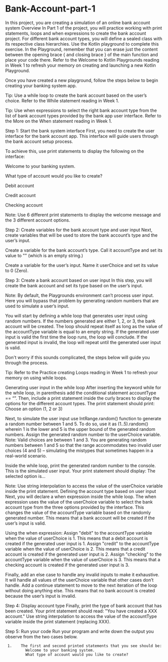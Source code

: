 # Bank-Account-part-1
In this project, you are creating a simulation of an online bank account system
Overview
In Part 1 of the project, you will practice working with print statements, loops and when expressions to create the bank account project. For different bank account types, you will define a sealed class with its respective class hierarchies. 
Use the 
Kotlin playground
 to complete this exercise. In the Playground, remember that you can erase just the content between the opening brace { and closing brace } of the main function and place your code there. Refer to the 
Welcome to Kotlin Playgrounds
 reading in Week 1 to refresh your memory on creating and launching a new Kotlin Playground.  

Once you have created a new playground, follow the steps below to begin creating your banking system app.

Tip: Use a while loop to create the bank account based on the user’s choice. Refer to the 
While statement
 reading in Week 1.

Tip: Use when expressions to select the right bank account type from the list of bank account types provided by the bank app user interface.  Refer to the 
More on the When statement
 reading in Week 1.

Step 1: Start the bank system interface
First, you need to create the user interface for the bank account app. This interface will guide users through the bank account setup process.

To achieve this, use print statements to display the following on the interface:

Welcome to your banking system. 

What type of account would you like to create?

Debit account

Credit account

Checking account

Note: Use 6 different print statements to display the welcome message and the 3 different account options. 

Step 2: Create variables for the bank account type and user input 
Next, create variables that will be used to store the bank account’s type and the user’s input.

Create a variable for the bank account’s type. Call it accountType and set its value to "" (which is an empty string.)

Create a variable for the user’s input. Name it userChoice and set its value to 0 (Zero).

Step 3: Create a bank account based on user input
In this step, you will create the bank account and set its type based on the user’s input. 

Note: By default, the Playgrounds environment can’t process user input. Here you will bypass that problem by generating random numbers that are used to simulate a user’s input.

You will start by defining a while loop that generates user input using random numbers. If the numbers generated are either 1, 2, or 3, the bank account will be created. The loop should repeat itself as long as the value of the accountType variable is equal to an empty string. If the generated user input is valid the first time the loop runs, the loop will conclude. If the generated input is invalid, the loop will repeat until the generated user input is valid.

Don't worry if this sounds complicated, the steps below will guide you through the process.

Tip: Refer to the 
Practice creating Loops
 reading in Week 1 to refresh your memory on using while loops.

Generating user input in the while loop
After inserting the keyword while for the while loop, in parenthesis add the conditional statement accountType == “”. Then, include a print statement inside the curly braces to display the options for the different account types. The print statement should print: Choose an option (1, 2 or 3)

Next, to simulate the user input use IntRange.random()  function to generate a random number between 1 and 5. To do so, use it as (1..5).random() wherein 1 is the lower and 5 is the upper bound of the generated random numbers. Assign the generated random number to the userChoice variable.
Note: Valid choices are between 1 and 3. You are generating random numbers between 1 and 5 so that the range accommodates two invalid user choices (4 and 5) – simulating the mistypes that sometimes happen in a real-world scenario. 

Inside the while loop, print the generated random number to the console. This is the simulated user input. Your print statement should display: 
The selected option is... 

Note: Use string interpolation to access the value of the userChoice variable inside the print statement.
Defining the account type based on user input
Next, you will declare a when expression inside the while loop. The when expression uses the value of the userChoice variable to select the bank account type from the three options provided by the interface. This changes the value of the accountType variable based on the randomly generated number. This means that a bank account will be created if the user’s input is valid.

Using the when expression:
Assign "debit" to the accountType variable when the value of userChoice is 1. This means that a debit account is created if the generated user input is 1.
Assign "credit" to the accountType variable when the value of userChoice is 2. This means that a credit account is created if the generated user input is 2.
Assign "checking" to the accountType variable when the value of userChoice is 3. This means that a checking account is created if the generated user input is 3.

Finally, add an else case to handle any invalid inputs to make it exhaustive. It will handle all values of the userChoice variable that other cases don’t handle. Add a continue statement to move to the next iteration of the loop without doing anything else. This means that no bank account is created because the user’s input is invalid.

Step 4: Display account type
Finally, print the type of bank account that has been created. Your print statement should read: "You have created a XXX account."
Use string interpolation to access the value of the accountType variable inside the print statement (replacing XXX).

Step 5: Run your code
Run your program and write down the output you observe from the two cases below. 

     1.    The first and second printed statements that you see should be:
             Welcome to your banking system. 
             What type of account would you like to create?
